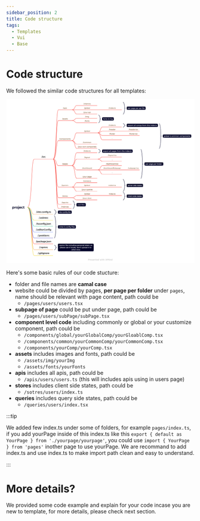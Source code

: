 ```yaml
---
sidebar_position: 2
title: Code structure
tags:
  - Templates
  - Vui
  - Base
---
```


# Code structure

We followed the similar code structures for all templates:

![code-structure](./assets/codeStructure.png)

Here's some basic rules of our code stucture:

- folder and file names are **camal case**
- website could be divided by pages, **per page per folder** under `pages`, name should be relevant with page content, path could be
  - `/pages/users/users.tsx`
- **subpage of page** could be put under page, path could be
  - `/pages/users/subPage/subPage.tsx`
- **component level code** including commonly or global or your customize component, path could be
  - `/components/global/yourGlobalComp/yourGloablComp.tsx`
  - `/components/common/yourCommonComp/yourCommonComp.tsx`
  - `/components/yourComp/yourComp.tsx`
- **assets** includes images and fonts, path could be
  - `/assets/img/yourImg`
  - `/assets/fonts/yourFonts`
- **apis** includes all apis, path could be
  - `/apis/users/users.ts` (this will includes apis using in users page)
- **stores** includes client side states, path could be
  - `/sotres/users/index.ts`
- **queries** includes query side states, path could be
  - `/queries/users/index.tsx`

:::tip

We added few index.ts under some of folders, for example `pages/index.ts`, if you add yourPage inside of this index.ts like this `export { default as YourPage } from './yourpage/yourpage'`, you could use `import { YourPage } from 'pages'` inother page to use yourPage. We are recommand to add index.ts and use index.ts to make import path clean and easy to understand.

:::

# More details?

We provided some code example and explain for your code incase you are new to template, for more details, please check next section.
